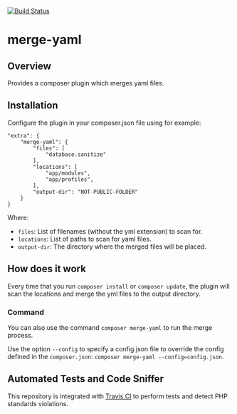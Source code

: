 [![Build Status](https://travis-ci.com/EdisonLabs/merge-yaml.svg?branch=1.x)](https://travis-ci.com/EdisonLabs/merge-yaml)

# merge-yaml

## Overview
Provides a composer plugin which merges yaml files.

## Installation

Configure the plugin in your composer.json file using for example:
```
"extra": {
    "merge-yaml": {
        "files": [
            "database.sanitize"
        ],
        "locations": [
            "app/modules",
            "app/profiles",
        ],
        "output-dir": "NOT-PUBLIC-FOLDER"
    }
}
```
Where:
- `files`: List of filenames (without the yml extension) to scan for.
- `locations`: List of paths to scan for yaml files.
- `output-dir`: The directory where the merged files will be placed.

## How does it work
Every time that you run `composer install` or `composer update`, the plugin will scan the locations and merge the yml files to the output directory.

### Command
You can also use the command `composer merge-yaml` to run the merge process.

Use the option `--config` to specify a config.json file to override the config defined in the `composer.json`: `composer merge-yaml --config=config.json`.


## Automated Tests and Code Sniffer
This repository is integrated with [Travis CI](https://travis-ci.com/EdisonLabs/merge-yaml) to perform tests and detect PHP standards violations.
